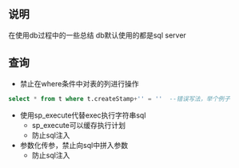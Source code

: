 ## 说明

在使用db过程中的一些总结
db默认使用的都是sql server


## 查询

* 禁止在where条件中对表的列进行操作
```sql
select * from t where t.createStamp+'' = ''  --错误写法，举个例子
```
* 使用sp_execute代替exec执行字符串sql
	* sp_execute可以缓存执行计划
	* 防止sql注入
* 参数化传参，禁止向sql中拼入参数
	* 防止sql注入


